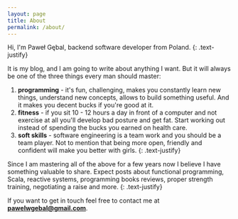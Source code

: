 ```yaml
---
layout: page
title: About
permalink: /about/
---
```


Hi, I'm Paweł Gębal, backend software developer from Poland.
{: .text-justify}

It is my blog, and I am going to write about anything I want.
But it will always be one of the three things every man should master:

1. **programming** - it's fun, challenging, makes you constantly learn new things, understand new concepts, allows to build something useful.
And it makes you decent bucks if you're good at it.
2. **fitness** - if you sit 10 - 12 hours a day in front of a computer and not exercise at all
you'll develop bad posture and get fat. Start working out instead of spending the bucks you earned on health care.
3. **soft skills** - software engineering is a team work and you should be a team player.
Not to mention that being more open, friendly and confident will make you better with girls.
{: .text-justify}

Since I am mastering all of the above for a few years now I believe I have something valuable to share.
Expect posts about functional programming, Scala, reactive systems, programming books reviews,
 proper strength training, negotiating a raise and more.
{: .text-justify}

If you want to get in touch feel free to contact me at **pawelwgebal@gmail.com**.
